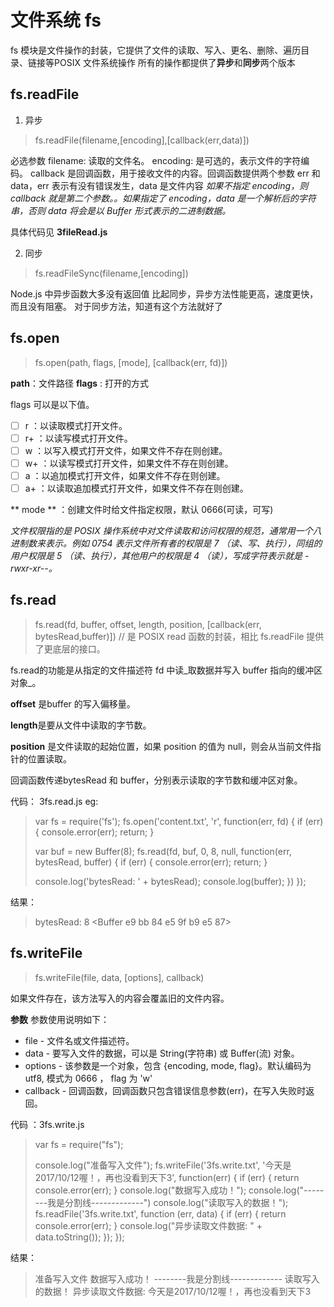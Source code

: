 # 文件系统 fs

fs 模块是文件操作的封装，它提供了文件的读取、写入、更名、删除、遍历目录、链接等POSIX
文件系统操作
所有的操作都提供了**异步**和**同步**两个版本

## fs.readFile

1. 异步

> fs.readFile(filename,[encoding],[callback(err,data)])

必选参数 filename: 读取的文件名。
encoding: 是可选的，表示文件的字符编码。
callback 是回调函数，用于接收文件的内容。回调函数提供两个参数 err 和 data，err 表示有没有错误发生，data 是文件内容
_如果不指定 encoding，则 callback 就是第二个参数。。如果指定了 encoding，data 是一个解析后的字符串，否则 data 将会是以 Buffer 形式表示的二进制数据。_

具体代码见 **3fileRead.js**

2. 同步

> fs.readFileSync(filename,[encoding])

Node.js 中异步函数大多没有返回值
比起同步，异步方法性能更高，速度更快，而且没有阻塞。  对于同步方法，知道有这个方法就好了

## fs.open

> fs.open(path, flags, [mode], [callback(err, fd)])

**path**：文件路径
**flags** :  打开的方式

flags 可以是以下值。

- [ ]  r ：以读取模式打开文件。
- [ ]  r+ ：以读写模式打开文件。
- [ ]  w ：以写入模式打开文件，如果文件不存在则创建。
- [ ]  w+ ：以读写模式打开文件，如果文件不存在则创建。
- [ ]  a ：以追加模式打开文件，如果文件不存在则创建。
- [ ]  a+ ：以读取追加模式打开文件，如果文件不存在则创建。

** mode ** ：创建文件时给文件指定权限，默认 0666(可读，可写)

_文件权限指的是 POSIX 操作系统中对文件读取和访问权限的规范，通常用一个八进制数来表示。例如 0754 表示文件所有者的权限是 7 （读、写、执行），同组的用户权限是 5 （读、执行），其他用户的权限是 4 （读），写成字符表示就是 -rwxr-xr--。_

## fs.read

> fs.read(fd, buffer, offset, length, position, [callback(err, bytesRead,buffer)])
> // 是 POSIX read 函数的封装，相比 fs.readFile 提供了更底层的接口。

fs.read的功能是从指定的文件描述符 fd 中读_取数据并写入 buffer 指向的缓冲区对象_。

**offset** 是buffer 的写入偏移量。

**length**是要从文件中读取的字节数。

**position** 是文件读取的起始位置，如果 position 的值为 null，则会从当前文件指针的位置读取。

回调函数传递bytesRead 和 buffer，分别表示读取的字节数和缓冲区对象。

代码： 3fs.read.js
eg:

> var fs = require('fs');
> fs.open('content.txt', 'r', function(err, fd) {
>  if (err) {
>  console.error(err);
>  return;
>  }
>
>  var buf = new Buffer(8);
>  fs.read(fd, buf, 0, 8, null, function(err, bytesRead, buffer) {
>  if (err) {
>  console.error(err);
>  return;
>  }
>
>  console.log('bytesRead: ' + bytesRead);
>  console.log(buffer);
>  })
> });

结果：

> bytesRead: 8
> <Buffer e9 bb 84 e5 9f b9 e5 87>

## fs.writeFile

>fs.writeFile(file, data, [options], callback)

如果文件存在，该方法写入的内容会覆盖旧的文件内容。

**参数**
参数使用说明如下：

- file - 文件名或文件描述符。
- data - 要写入文件的数据，可以是 String(字符串) 或 Buffer(流) 对象。
- options - 该参数是一个对象，包含 {encoding, mode, flag}。默认编码为 utf8, 模式为 0666 ， flag 为 'w'
- callback - 回调函数，回调函数只包含错误信息参数(err)，在写入失败时返回。

代码 ：3fs.write.js

> var fs = require("fs");
>
> console.log("准备写入文件");
> fs.writeFile('3fs.write.txt', '今天是2017/10/12喔！，再也没看到天下3',  function(err) {
>     if (err) {
>         return console.error(err);
>     }
>     console.log("数据写入成功！");
>     console.log("--------我是分割线-------------")
>     console.log("读取写入的数据！");
>     fs.readFile('3fs.write.txt', function (err, data) {
>         if (err) {
>             return console.error(err);
>         }
>         console.log("异步读取文件数据: " + data.toString());
>     });
> });


结果：

> 准备写入文件
> 数据写入成功！
> --------我是分割线-------------
> 读取写入的数据！
> 异步读取文件数据: 今天是2017/10/12喔！，再也没看到天下3